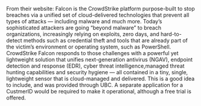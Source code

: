 From their website:
Falcon is the CrowdStrike platform purpose-built to stop breaches via a unified set of cloud-delivered technologies that prevent all types of attacks — including malware and much more. Today’s sophisticated attackers are going “beyond malware” to breach organizations, increasingly relying on exploits, zero days, and hard-to-detect methods such as credential theft and tools that are already part of the victim’s environment or operating system, such as PowerShell. CrowdStrike Falcon responds to those challenges with a powerful yet lightweight solution that unifies next-generation antivirus (NGAV), endpoint detection and response (EDR), cyber threat intelligence,managed threat hunting capabilities and security hygiene — all contained in a tiny, single, lightweight sensor that is cloud-managed and delivered.
This is a good idea to include, and was provided through UBC.
A separate application for a CustmerID would be required to make it operational, although a free trial is offered.
